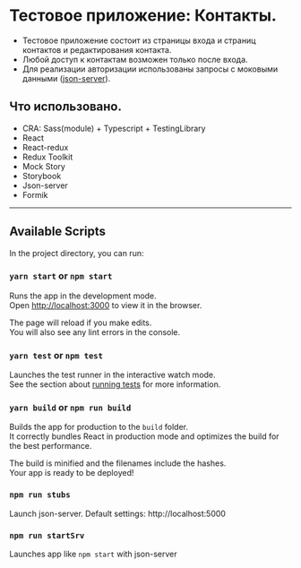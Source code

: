 # Тестовое приложение: Контакты.

- Тестовое приложение состоит из страницы входа и страниц контактов и редактирования контакта. 
- Любой доступ к контактам возможен только после входа. 
- Для реализации авторизации использованы запросы с моковыми данными ([json-server](https://github.com/typicode/json-server)).

## Что использовано.
- CRA: Sass(module) + Typescript + TestingLibrary
- React
- React-redux
- Redux Toolkit
- Mock Story
- Storybook
- Json-server
- Formik
___

## Available Scripts

In the project directory, you can run:

### `yarn start` or `npm start`

Runs the app in the development mode.\
Open [http://localhost:3000](http://localhost:3000) to view it in the browser.

The page will reload if you make edits.\
You will also see any lint errors in the console.

### `yarn test` or `npm test`

Launches the test runner in the interactive watch mode.\
See the section about [running tests](https://facebook.github.io/create-react-app/docs/running-tests) for more information.

### `yarn build` or `npm run build`

Builds the app for production to the `build` folder.\
It correctly bundles React in production mode and optimizes the build for the best performance.

The build is minified and the filenames include the hashes.\
Your app is ready to be deployed!

### `npm run stubs`

Launch json-server. Default settings: http://localhost:5000

### `npm run startSrv`

Launches app like `npm start` with json-server 
